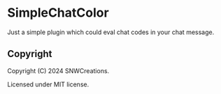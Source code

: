 # SimpleChatColor

Just a simple plugin which could eval chat codes in your chat message.

## Copyright

Copyright (C) 2024 SNWCreations.

Licensed under MIT license.
